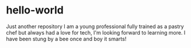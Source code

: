 # hello-world
Just another repository
I am a young professional fully trained as a pastry chef but always had a love for tech, I'm looking forward to learning more.
I have been stung by a bee once and boy it smarts!
